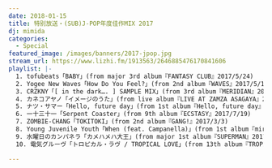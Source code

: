 ```yaml
---
date: 2018-01-15
title: 特别放送・(SUB)J-POP年度佳作MIX 2017
dj: mimida
categories:
  - Special
featured_image: /images/banners/2017-jpop.jpg
stream_url: https://www.lizhi.fm/1913563/2646885476170841606
playlist: |-
  1. tofubeats「BABY」(from major 3rd album『FANTASY CLUB』2017/5/24)
  2. Yogee New Waves「How Do You Feel?」(from 2nd album『WAVES』2017/5/17)
  3. CRZKNY「[ in the dark…. ] SAMPLE MIX」(from 3rd album『MERIDIAN』2017/4/1)
  4. カネコアヤノ「イメージのうた」(from live album『LIVE AT ZAMZA ASAGAYA』2017/3/8)
  5. ナツ・サマー「Hello, future day」(from 1st album『Hello, future day』2017/7/5)
  6. 一十三十一「Serpent Coaster」(from 9th album『ECSTASY』2017/7/19)
  7. ZOMBIE-CHANG「TOKITOKI」(from 2nd album『GANG!』2017/3/3)
  8. Young Juvenile Youth「When (feat. Campanella)」(from 1st album『mirror』2017/11/22)
  9. 水曜日のカンパネラ「カメハメハ大王」(from major 1st album『SUPERMAN』2017/2/8)
  10. 電気グルーヴ「トロピカル・ラヴ / TROPICAL LOVE」(from 13th album『TROPICAL LOVE』2017/3/1)

---
```


<!-- hide excerpt -->